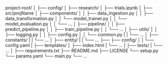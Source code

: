 project-root/
│
├── config/
│
├── research/
│   ├── trials.ipynb
│
├── src/projName
│   ├── components/
│   │   ├── data_ingestion.py
│   │   ├── data_transformation.py
│   │   └── model_trainer.py
│   │   └── model_evaluation.py
│   │   └── ...
│   ├── pipeline/
│   │   ├── predict_pipeline.py
│   │   ├── train_pipeline.py
│   │   └── ...
│   ├── utils/
│   │   ├── logging.py
│   │   ├── config.py
│   │   └── common.py
|   |   └── ...
│   ├── constants/
|   |   └── ...
│   ├── entity/
|   |   └── ...
├── ├── config/
│   |   └── config.yaml
|
├── templates/
│   ├── index.html
|   └── ...
|
├── tests/
|   └── ...
│
├── requirements.txt
├── README.md
├── LICENSE
└── setup.py
└── params.yaml
└── main.py
└── ...

